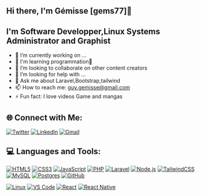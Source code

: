 ## Hi there, I'm Gémisse [gems77]👋

## I'm Software Developper,Linux Systems Administrator and Graphist


- 🔭 I’m currently working on ...
- 🌱 I'm learning programmation🤣
- 👯 I’m looking to collaborate on other content creators
- 🤔 I’m looking for help with ...
- 💬 Ask me about Laravel,Bootstrap,tailwind
- 📫 How to reach me: guy.gemisse@gmail.com
- ⚡ Fun fact: I love videos Game and mangas

## 🌐 Connect with Me:
[![Twitter](https://img.shields.io/badge/Twitter-%231DA1F2.svg?&style=for-the-badge&logo=twitter&logoColor=white)](https://www.twitter.com/BossouGemisse)
[![LinkedIn](https://img.shields.io/badge/LinkedIn-%230077B5.svg?&style=for-the-badge&logo=linkedin&logoColor=white)](https://www.linkedin.com/in/g%C3%A9misse-bossou-72aaa2256/)
[![Gmail](https://img.shields.io/badge/Gmail-D14836?&style=for-the-badge&logo=gmail&logoColor=white)](mailto:guy.gemisse@gmail.com)

## 💻 Languages and Tools:
[![HTML5](https://img.shields.io/badge/HTML5-%23E34F26.svg?style=for-the-badge&logo=html5&logoColor=white)](#)
[![CSS3](https://img.shields.io/badge/CSS3-%231572B6.svg?style=for-the-badge&logo=css3&logoColor=white)](#)
[![JavaScript](https://img.shields.io/badge/JavaScript-%23F7DF1E.svg?style=for-the-badge&logo=javascript&logoColor=black)](#)
[![PHP](https://img.shields.io/badge/PHP-%23777BB4.svg?style=for-the-badge&logo=php&logoColor=white)](#)
[![Laravel](https://img.shields.io/badge/Laravel-%23FF2D20.svg?style=for-the-badge&logo=laravel&logoColor=white)](#)
[![Node.js](https://img.shields.io/badge/Node.js-%23339933.svg?style=for-the-badge&logo=node.js&logoColor=white)](#)
[![TailwindCSS](https://img.shields.io/badge/TailwindCSS-%2338B2AC.svg?style=for-the-badge&logo=tailwind-css&logoColor=white)](#)
[![MySQL](https://img.shields.io/badge/MySQL-%2300f.svg?style=for-the-badge&logo=mysql&logoColor=white)](#)
[![Postgres](https://img.shields.io/badge/Postgres-%23316192.svg?style=for-the-badge&logo=postgresql&logoColor=white)](#)
[![GitHub](https://img.shields.io/badge/GitHub-%2312100E.svg?style=for-the-badge&logo=github&logoColor=white)](#)
<!-- [![Vercel](https://img.shields.io/badge/Vercel-%23000000.svg?style=for-the-badge&logo=vercel&logoColor=white)](#) -->
[![Linux](https://img.shields.io/badge/Linux-%23FCC624.svg?style=for-the-badge&logo=linux&logoColor=black)](#)
[![VS Code](https://img.shields.io/badge/VSCode-%23007ACC.svg?style=for-the-badge&logo=visual-studio-code&logoColor=white)](#)
[![React](https://img.shields.io/badge/React-%2361DAFB.svg?style=for-the-badge&logo=react&logoColor=black)](#)
[![React Native](https://img.shields.io/badge/React_Native-%230D1117.svg?style=for-the-badge&logo=react&logoColor=white)](#)


